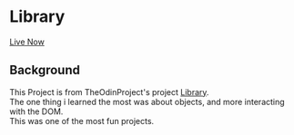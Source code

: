 # Library
[Live Now](https://vibovenkat123.github.io/library/)
## Background
This Project is from TheOdinProject's project [Library](https://www.theodinproject.com/lessons/node-path-javascript-library).\
The one thing i learned the most was about objects, and more interacting with the DOM.\
This was one of the most fun projects.